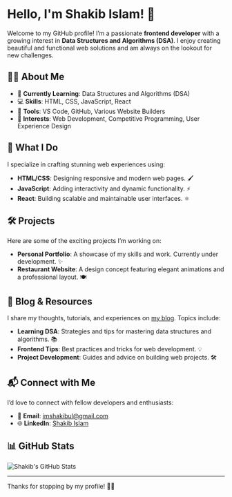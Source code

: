 # Hello, I'm Shakib Islam! 🌟

Welcome to my GitHub profile! I’m a passionate **frontend developer** with a growing interest in **Data Structures and Algorithms (DSA)**. I enjoy creating beautiful and functional web solutions and am always on the lookout for new challenges.

## 👨‍💻 About Me

- 🌱 **Currently Learning**: Data Structures and Algorithms (DSA)
- 💻 **Skills**: HTML, CSS, JavaScript, React
- 🔧 **Tools**: VS Code, GitHub, Various Website Builders
- 🎨 **Interests**: Web Development, Competitive Programming, User Experience Design

## 🚀 What I Do

I specialize in crafting stunning web experiences using:

- **HTML/CSS**: Designing responsive and modern web pages. 🖌️
- **JavaScript**: Adding interactivity and dynamic functionality. ⚡
- **React**: Building scalable and maintainable user interfaces. ⚛️

## 🛠️ Projects

Here are some of the exciting projects I’m working on:

- **Personal Portfolio**: A showcase of my skills and work. Currently under development. ✨
- **Restaurant Website**: A design concept featuring elegant animations and a professional layout. 🍽️

## 📝 Blog & Resources

I share my thoughts, tutorials, and experiences on [my blog](https://your-blog-link.com). Topics include:

- **Learning DSA**: Strategies and tips for mastering data structures and algorithms. 📚
- **Frontend Tips**: Best practices and tricks for web development. 💡
- **Project Development**: Guides and advice on building web projects. 🛠️

## 📬 Connect with Me

I’d love to connect with fellow developers and enthusiasts:

- 📧 **Email**: [imshakibul@gmail.com](mailto:imshakibul@gmail.com)
- 🌐 **LinkedIn**: [Shakib Islam](https://www.linkedin.com/in/your-linkedin-profile/)

## 📊 GitHub Stats

![Shakib's GitHub Stats](https://github-readme-stats.vercel.app/api?username=your-username&show_icons=true&hide_title=true&hide=prs&count_private=true&include_all_commits=true)

---

Thanks for stopping by my profile! 🚀✨

